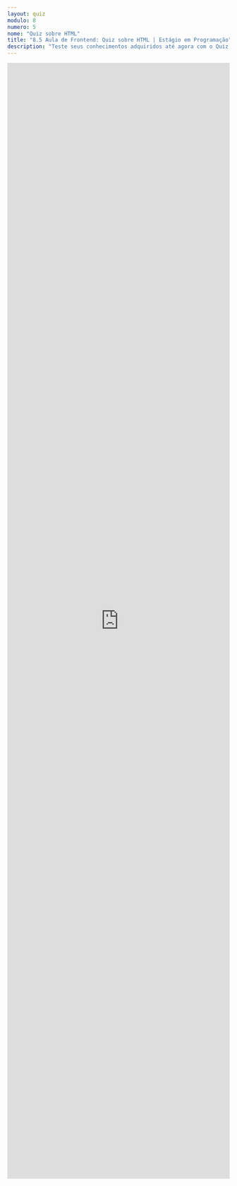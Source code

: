 ```yaml
---
layout: quiz
modulo: 8
numero: 5
nome: "Quiz sobre HTML"
title: "8.5 Aula de Frontend: Quiz sobre HTML | Estágio em Programação"
description: "Teste seus conhecimentos adquiridos até agora com o Quiz sobre HTML."
---
```


<iframe src="https://docs.google.com/forms/d/e/1FAIpQLSc4a_UOC1l9hQHd3h12NVQJxabNLLNCKUmheirFXAvxeXo52w/viewform?embedded=true" width="100%" height="2532" frameborder="0" marginheight="0" marginwidth="0">Carregando…</iframe>
